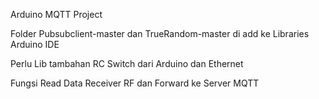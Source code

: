 Arduino MQTT Project

Folder Pubsubclient-master dan TrueRandom-master di add ke Libraries Arduino IDE

Perlu Lib tambahan RC Switch dari Arduino dan Ethernet

Fungsi Read Data Receiver RF dan Forward ke Server MQTT
